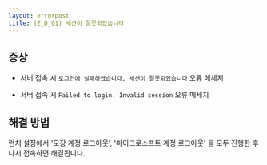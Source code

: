 ```yaml
---
layout: errorpost
title: (E_D_01) 세션이 잘못되었습니다
---
```


## 증상

- 서버 접속 시 `로그인에 실패하였습니다. 세션이 잘못되었습니다` 오류 메세지

- 서버 접속 시 `Failed to login. Invalid session` 오류 메세지

## 해결 방법

런처 설정에서 '모장 계정 로그아웃', '마이크로소프트 계정 로그아웃' 을 모두 진행한 후 다시 접속하면 해결됩니다. 